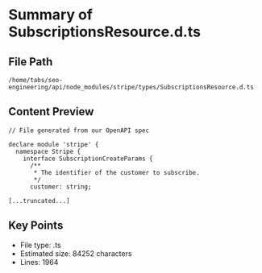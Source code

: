 # Summary of SubscriptionsResource.d.ts
  
## File Path
`/home/tabs/seo-engineering/api/node_modules/stripe/types/SubscriptionsResource.d.ts`

## Content Preview
```
// File generated from our OpenAPI spec

declare module 'stripe' {
  namespace Stripe {
    interface SubscriptionCreateParams {
      /**
       * The identifier of the customer to subscribe.
       */
      customer: string;

[...truncated...]
```

## Key Points
- File type: .ts
- Estimated size: 84252 characters
- Lines: 1964
